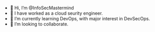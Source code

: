 - 👋 Hi, I’m @InfoSecMastermind
- 👀 I have worked as a cloud seurity engineer.
- 🌱 I’m currently learning DevOps, with major interest in DevSecOps.
- 💞️ I’m looking to collaborate.
